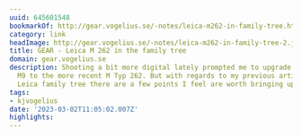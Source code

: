 ```yaml
---
uuid: 645601548
bookmarkOf: http://gear.vogelius.se/-notes/leica-m262-in-family-tree.html
category: link
headImage: http://gear.vogelius.se/-notes/leica-m262-in-family-tree-2.jpg
title: GEAR - Leica M 262 in the family tree
domain: gear.vogelius.se
description: Shooting a bit more digital lately prompted me to upgrade from the Leica
  M9 to the more recent M Typ 262. But with regards to my previous article on the
  Leica family tree there are a few points I feel are worth bringing up.
tags:
- kjvogelius
date: '2023-03-02T11:05:02.007Z'
highlights: 
---
```




